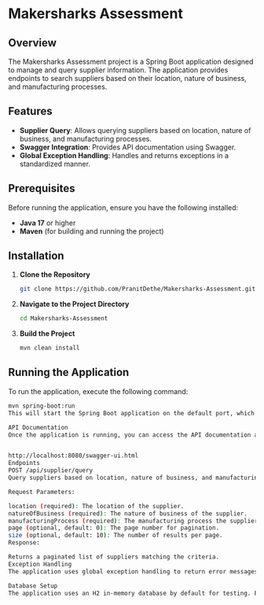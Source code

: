 # Makersharks Assessment

## Overview

The Makersharks Assessment project is a Spring Boot application designed to manage and query supplier information. The application provides endpoints to search suppliers based on their location, nature of business, and manufacturing processes.

## Features

- **Supplier Query**: Allows querying suppliers based on location, nature of business, and manufacturing processes.
- **Swagger Integration**: Provides API documentation using Swagger.
- **Global Exception Handling**: Handles and returns exceptions in a standardized manner.

## Prerequisites

Before running the application, ensure you have the following installed:

- **Java 17** or higher
- **Maven** (for building and running the project)

## Installation

1. **Clone the Repository**

    ```bash
    git clone https://github.com/PranitDethe/Makersharks-Assessment.git
    ```

2. **Navigate to the Project Directory**

    ```bash
    cd Makersharks-Assessment
    ```

3. **Build the Project**

    ```bash
    mvn clean install
    ```

## Running the Application

To run the application, execute the following command:

```bash
mvn spring-boot:run
This will start the Spring Boot application on the default port, which is 8080.

API Documentation
Once the application is running, you can access the API documentation at:


http://localhost:8080/swagger-ui.html
Endpoints
POST /api/supplier/query
Query suppliers based on location, nature of business, and manufacturing processes.

Request Parameters:

location (required): The location of the supplier.
natureOfBusiness (required): The nature of business of the supplier.
manufacturingProcess (required): The manufacturing process the supplier is involved in.
page (optional, default: 0): The page number for pagination.
size (optional, default: 10): The number of results per page.
Response:

Returns a paginated list of suppliers matching the criteria.
Exception Handling
The application uses global exception handling to return error messages in a standardized format. Any unhandled exceptions will return a response with a 500 Internal Server Error status and the exception message.

Database Setup
The application uses an H2 in-memory database by default for testing. For a production environment, configure a persistent database by updating the application.properties file with your database credentials and connection details.
